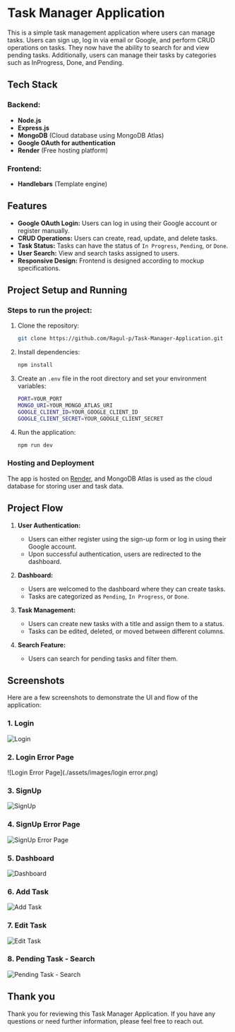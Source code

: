# Task Manager Application

This is a simple task management application where users can manage tasks. Users can sign up, log in via email or Google, and perform CRUD operations on tasks. They now have the ability to search for and view pending tasks. Additionally, users can manage their tasks by categories such as InProgress, Done, and Pending.

## Tech Stack
### Backend:
- **Node.js**
- **Express.js**
- **MongoDB** (Cloud database using MongoDB Atlas)
- **Google OAuth for authentication**
- **Render** (Free hosting platform)

### Frontend:
- **Handlebars** (Template engine)

## Features
- **Google OAuth Login:** Users can log in using their Google account or register manually.
- **CRUD Operations:** Users can create, read, update, and delete tasks.
- **Task Status:** Tasks can have the status of `In Progress`, `Pending`, or `Done`.
- **User Search:** View and search tasks assigned to users.
- **Responsive Design:** Frontend is designed according to mockup specifications.

## Project Setup and Running

### Steps to run the project:
1. Clone the repository:
    ```bash
    git clone https://github.com/Ragul-p/Task-Manager-Application.git
    ```
2. Install dependencies:
    ```bash
    npm install
    ```
3. Create an `.env` file in the root directory and set your environment variables:
    ```bash
    PORT=YOUR_PORT
    MONGO_URI=YOUR_MONGO_ATLAS_URI
    GOOGLE_CLIENT_ID=YOUR_GOOGLE_CLIENT_ID
    GOOGLE_CLIENT_SECRET=YOUR_GOOGLE_CLIENT_SECRET
    ```
4. Run the application:
    ```bash
    npm run dev
    ```

### Hosting and Deployment
The app is hosted on [Render](https://render.com/), and MongoDB Atlas is used as the cloud database for storing user and task data.

## Project Flow
1. **User Authentication:** 
   - Users can either register using the sign-up form or log in using their Google account.
   - Upon successful authentication, users are redirected to the dashboard.

2. **Dashboard:** 
   - Users are welcomed to the dashboard where they can create tasks.
   - Tasks are categorized as `Pending`, `In Progress`, or `Done`.


3. **Task Management:**
   - Users can create new tasks with a title and assign them to a status.
   - Tasks can be edited, deleted, or moved between different columns.

4. **Search Feature:**
   - Users can search for pending tasks and filter them.

## Screenshots
Here are a few screenshots to demonstrate the UI and flow of the application:

### 1. **Login**
![Login](./assets/images/login.png)

### 2. **Login Error Page**
![Login Error Page](./assets/images/login error.png)

### 3. **SignUp**
![SignUp](./assets/images/signup.png)

### 4. **SignUp  Error Page**
![SignUp  Error Page](./assets/images/signuperror.png)

### 5. **Dashboard**
![Dashboard](./assets/images/dashboard.png)

### 6. **Add Task**
![Add Task](./assets/images/addtask.png)

### 7. **Edit Task**
![Edit Task](./assets/images/edittask.png)

### 8. **Pending Task - Search**
![Pending Task - Search](./assets/images/pendingtask.png)

## Thank you

Thank you for reviewing this Task Manager Application. If you have any questions or need further information, please feel free to reach out.
